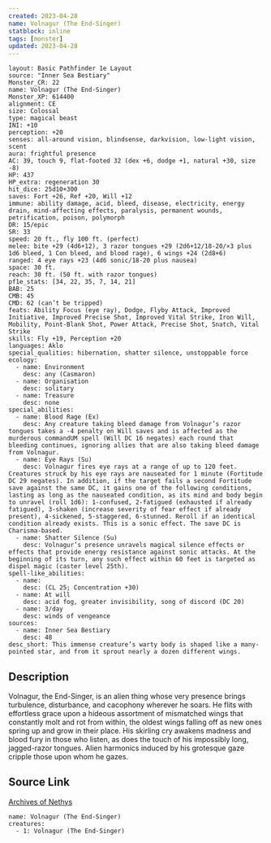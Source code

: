 ```yaml
---
created: 2023-04-28
name: Volnagur (The End-Singer)
statblock: inline
tags: [monster]
updated: 2023-04-28
---
```

```statblock
layout: Basic Pathfinder 1e Layout
source: "Inner Sea Bestiary"
Monster_CR: 22
name: Volnagur (The End-Singer)
Monster_XP: 614400
alignment: CE
size: Colossal
type: magical beast
INI: +10
perception: +20
senses: all-around vision, blindsense, darkvision, low-light vision, scent
aura: frightful presence
AC: 39, touch 9, flat-footed 32 (dex +6, dodge +1, natural +30, size -8)
HP: 437
HP_extra: regeneration 30
hit_dice: 25d10+300
saves: Fort +26, Ref +20, Will +12
immune: ability damage, acid, bleed, disease, electricity, energy drain, mind-affecting effects, paralysis, permanent wounds, petrification, poison, polymorph
DR: 15/epic
SR: 33
speed: 20 ft., fly 100 ft. (perfect)
melee: bite +29 (4d6+12), 3 razor tongues +29 (2d6+12/18-20/×3 plus 1d6 bleed, 1 Con bleed, and blood rage), 6 wings +24 (2d8+6)
ranged: 4 eye rays +23 (4d6 sonic/18-20 plus nausea)
space: 30 ft.
reach: 30 ft. (50 ft. with razor tongues)
pf1e_stats: [34, 22, 35, 7, 14, 21]
BAB: 25
CMB: 45
CMD: 62 (can’t be tripped)
feats: Ability Focus (eye ray), Dodge, Flyby Attack, Improved Initiative, Improved Precise Shot, Improved Vital Strike, Iron Will, Mobility, Point-Blank Shot, Power Attack, Precise Shot, Snatch, Vital Strike
skills: Fly +19, Perception +20
languages: Aklo
special_qualities: hibernation, shatter silence, unstoppable force
ecology:
  - name: Environment
    desc: any (Casmaron)
  - name: Organisation
    desc: solitary
  - name: Treasure
    desc: none
special_abilities:
  - name: Blood Rage (Ex)
    desc: Any creature taking bleed damage from Volnagur’s razor tongues takes a -4 penalty on Will saves and is affected as the murderous commandUM spell (Will DC 16 negates) each round that bleeding continues, ignoring allies that are also taking bleed damage from Volnagur.
  - name: Eye Rays (Su)
    desc: Volnagur fires eye rays at a range of up to 120 feet. Creatures struck by his eye rays are nauseated for 1 minute (Fortitude DC 29 negates). In addition, if the target fails a second Fortitude save against the same DC, it gains one of the following conditions, lasting as long as the nauseated condition, as its mind and body begin to unravel (roll 1d6): 1-confused, 2-fatigued (exhausted if already fatigued), 3-shaken (increase severity of fear effect if already present), 4-sickened, 5-staggered, 6-stunned. Reroll if an identical condition already exists. This is a sonic effect. The save DC is Charisma-based.
  - name: Shatter Silence (Su)
    desc: Volnagur’s presence unravels magical silence effects or effects that provide energy resistance against sonic attacks. At the beginning of its turn, any such effect within 60 feet is targeted as dispel magic (caster level 25th).
spell-like_abilities:
  - name:
    desc: (CL 25; Concentration +30)
  - name: At will
    desc: acid fog, greater invisibility, song of discord (DC 20)
  - name: 3/day
    desc: winds of vengeance
sources:
  - name: Inner Sea Bestiary
    desc: 48
desc_short: This immense creature’s warty body is shaped like a many-pointed star, and from it sprout nearly a dozen different wings.
```
## Description
Volnagur, the End-Singer, is an alien thing whose very presence brings turbulence, disturbance, and cacophony wherever he soars. He flits with effortless grace upon a hideous assortment of mismatched wings that constantly molt and rot from within, the oldest wings falling off as new ones spring up and grow in their place. His skirling cry awakens madness and blood fury in those who listen, as does the touch of his impossibly long, jagged-razor tongues. Alien harmonics induced by his grotesque gaze cripple those upon whom he gazes.
## Source Link
[Archives of Nethys](https://aonprd.com/MonsterDisplay.aspx?ItemName=Volnagur%20(The%20End-Singer))
```encounter-table
name: Volnagur (The End-Singer)
creatures:
  - 1: Volnagur (The End-Singer)
```
